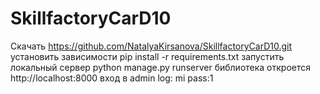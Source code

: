 # SkillfactoryCarD10
Скачать https://github.com/NatalyaKirsanova/SkillfactoryCarD10.git
установить зависимости pip install -r requirements.txt запустить локальный сервер python manage.py runserver библиотека откроется http://localhost:8000 вход в admin log: mi pass:1
